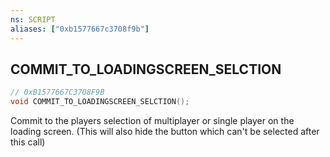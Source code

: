 ```yaml
---
ns: SCRIPT
aliases: ["0xb1577667c3708f9b"]
---
```

## COMMIT_TO_LOADINGSCREEN_SELCTION

```c
// 0xB1577667C3708F9B
void COMMIT_TO_LOADINGSCREEN_SELCTION();
```

Commit to the players selection of multiplayer or single player on the loading screen. (This will also hide the button which can't be selected after this call)


